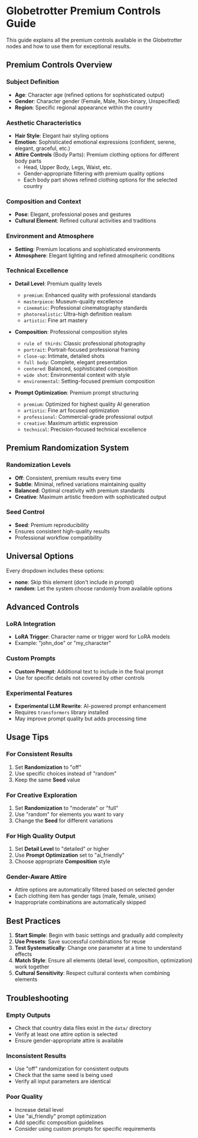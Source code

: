 # Globetrotter Premium Controls Guide

This guide explains all the premium controls available in the Globetrotter nodes and how to use them for exceptional results.

## Premium Controls Overview

### Subject Definition
- **Age**: Character age (refined options for sophisticated output)
- **Gender**: Character gender (Female, Male, Non-binary, Unspecified)
- **Region**: Specific regional appearance within the country

### Aesthetic Characteristics
- **Hair Style**: Elegant hair styling options
- **Emotion**: Sophisticated emotional expressions (confident, serene, elegant, graceful, etc.)
- **Attire Controls** (Body Parts): Premium clothing options for different body parts
  - Head, Upper Body, Legs, Waist, etc.
  - Gender-appropriate filtering with premium quality options
  - Each body part shows refined clothing options for the selected country

### Composition and Context
- **Pose**: Elegant, professional poses and gestures
- **Cultural Element**: Refined cultural activities and traditions

### Environment and Atmosphere
- **Setting**: Premium locations and sophisticated environments
- **Atmosphere**: Elegant lighting and refined atmospheric conditions

### Technical Excellence
- **Detail Level**: Premium quality levels
  - `premium`: Enhanced quality with professional standards
  - `masterpiece`: Museum-quality excellence
  - `cinematic`: Professional cinematography standards
  - `photorealistic`: Ultra-high definition realism
  - `artistic`: Fine art mastery

- **Composition**: Professional composition styles
  - `rule of thirds`: Classic professional photography
  - `portrait`: Portrait-focused professional framing
  - `close-up`: Intimate, detailed shots
  - `full body`: Complete, elegant presentation
  - `centered`: Balanced, sophisticated composition
  - `wide shot`: Environmental context with style
  - `environmental`: Setting-focused premium composition

- **Prompt Optimization**: Premium prompt structuring
  - `premium`: Optimized for highest quality AI generation
  - `artistic`: Fine art focused optimization
  - `professional`: Commercial-grade professional output
  - `creative`: Maximum artistic expression
  - `technical`: Precision-focused technical excellence

## Premium Randomization System

### Randomization Levels
- **Off**: Consistent, premium results every time
- **Subtle**: Minimal, refined variations maintaining quality
- **Balanced**: Optimal creativity with premium standards
- **Creative**: Maximum artistic freedom with sophisticated output

### Seed Control
- **Seed**: Premium reproducibility
- Ensures consistent high-quality results
- Professional workflow compatibility

## Universal Options

Every dropdown includes these options:
- **none**: Skip this element (don't include in prompt)
- **random**: Let the system choose randomly from available options

## Advanced Controls

### LoRA Integration
- **LoRA Trigger**: Character name or trigger word for LoRA models
- Example: "john_doe" or "my_character"

### Custom Prompts
- **Custom Prompt**: Additional text to include in the final prompt
- Use for specific details not covered by other controls

### Experimental Features
- **Experimental LLM Rewrite**: AI-powered prompt enhancement
- Requires `transformers` library installed
- May improve prompt quality but adds processing time

## Usage Tips

### For Consistent Results
1. Set **Randomization** to "off"
2. Use specific choices instead of "random"
3. Keep the same **Seed** value

### For Creative Exploration
1. Set **Randomization** to "moderate" or "full"
2. Use "random" for elements you want to vary
3. Change the **Seed** for different variations

### For High Quality Output
1. Set **Detail Level** to "detailed" or higher
2. Use **Prompt Optimization** set to "ai_friendly"
3. Choose appropriate **Composition** style

### Gender-Aware Attire
- Attire options are automatically filtered based on selected gender
- Each clothing item has gender tags (male, female, unisex)
- Inappropriate combinations are automatically skipped

## Best Practices

1. **Start Simple**: Begin with basic settings and gradually add complexity
2. **Use Presets**: Save successful combinations for reuse
3. **Test Systematically**: Change one parameter at a time to understand effects
4. **Match Style**: Ensure all elements (detail level, composition, optimization) work together
5. **Cultural Sensitivity**: Respect cultural contexts when combining elements

## Troubleshooting

### Empty Outputs
- Check that country data files exist in the `data/` directory
- Verify at least one attire option is selected
- Ensure gender-appropriate attire is available

### Inconsistent Results
- Use "off" randomization for consistent outputs
- Check that the same seed is being used
- Verify all input parameters are identical

### Poor Quality
- Increase detail level
- Use "ai_friendly" prompt optimization
- Add specific composition guidelines
- Consider using custom prompts for specific requirements

